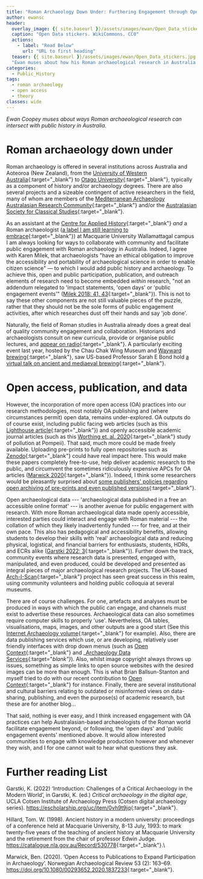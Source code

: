 ```yaml
---
title: "Roman Archaeology Down Under: Furthering Engagement through Openness"
author: ewansc
header:
  overlay_image: {{ site.baseurl }}/assets/images/ewan/Open_Data_stickers.jpg
  caption: "Open Data stickers. WikiCommons. CC0"
  actions:
    - label: "Read Below"
      url: "URL to first heading"
  teaser: {{ site.baseurl }}/assets/images/ewan/Open_Data_stickers.jpg
  "Ewan muses about how his Roman archaeological research in Australia can intersect with public history."
categories:
  - Public_History
tags:
  - roman archaeology
  - open access
  - theory
classes: wide
---
```

_Ewan Coopey muses about ways Roman archaeological research can intersect with public history in Australia._

# Roman archaeology down under
Roman archaeology is offered in several institutions across Australia and Aoteoroa (New Zealand), from the [University of Western Australia](https://www.uwa.edu.au/schools/humanities/classics-and-ancient-history){:target="_blank"} to [Otago University](https://www.otago.ac.nz/classics/index.html){:target="_blank"}, typically as a component of history and/or archaeology degrees. There are also several projects and a sizeable contingent of active researchers in the field, many of whom are members of the [Mediterranean Archaeology Australasian Research Community](https://mediterraneanarcha.wixsite.com/maarc){:target="_blank"} and/or the [Australasian Society for Classical Studies](https://www.ascs.org.au/){:target="_blank"}.

As an assistant at the [Centre for Applied History](https://www.mq.edu.au/research/research-centres-groups-and-facilities/resilient-societies/centres/centre-for-applied-history){:target="_blank"} _and_ a Roman archaeologist ([a label I am still learning to embrace](https://archaeohumanities.substack.com/p/about-the-author-researcher-identity){:target="_blank"}) at Macquarie University Wallamattagal campus I am always looking for ways to collaborate with community and facilitate public engagement with Roman archaeology in Australia. Indeed, I agree with Karen Milek, that archaeologists "have an ethical obligation to improve the accessibility and portability of archaeological science in order to enable citizen science" &mdash; to which I would add public history and archaeology. To achieve this, open and public participation, publication, and outreach elements of research need to become embedded _within_ research, "not an addendum relegated to 'impact statements, 'open days' or 'public engagement events'" ([Milek 2018: 41, 43](https://doi.org/10.1080/00293652.2018.1552312){:target="_blank"}). This is not to say these other components are not still valuable pieces of the puzzle, rather that they should not be the sole forms of public engagement activities, after which researches dust off their hands and say 'job done'.

Naturally, the field of Roman studies in Australia already does a great deal of quality community engagement and collaboration. Historians and archaeologists consult on new curricula, provide or organise public lectures, and [appear on radio](https://www.abc.net.au/radio/programs/nightlife/the-battle-of-the-tuetoborg-forest/10213198){:target="_blank"}. A particularly exciting event last year, hosted by the Chau Chak Wing Museum and [Wayward brewing](https://www.wayward.com.au/){:target="_blank"}, saw US-based Professor Sarah E Bond hold [a virtual talk on ancient and mediaeval brewing](https://www.sydney.edu.au/museum/whats-on/talks-and-events/early-medieval-beer-and-brewers.html){:target="_blank"}.

# Open access, publication, and data
However, the incorporation of more open access (OA) practices into our research methodologies, most notably OA publishing and (where circumstances permit) open data, remains under-explored. OA outputs do of course exist, including public facing web articles (such as this [Lighthouse article](https://lighthouse.mq.edu.au/article/february-2021/What-was-it-like-to-be-old-in-ancient-Rome){:target="_blank"}) and openly accessible academic journal articles (such as this [Worthing et. al. 2020](https://publons.com/publon/10.10.1111/arcm.12570){:target="_blank"} study of pollution at Pompeii). That said, much more could be made freely available. Uploading pre-prints to fully open repositories such as [Zenodo](https://zenodo.org/){:target="_blank"} could have real impact here. This would make these papers completely free-to-use, help deliver academic research to the public, and circumvent the sometimes ridiculously expensive APCs for OA articles ([Marwick 2020](https://doi.org/10.1080/00293652.2020.1837233){:target="_blank"}). Indeed, I think some researchers would be pleasantly surprised about [some publishers' policies regarding open archiving of pre-prints and even published versions](https://en.wikipedia.org/wiki/Copyright_policies_of_academic_publishers){:target="_blank"}.

Open archaeological data --- 'archaeological data published in a free an accessible online format' --- is another avenue for public engagement with research. With more Roman archaeological data made openly accessible, interested parties could interact and engage with Roman material --- the collation of which they likely inadvertently funded --- for free, and at their own pace. This also has pedagogical and accessibility benefits, allowing students to develop their skills with 'real' archaeological data and reducing physical, logistical, and financial barriers for enthusiasts, students, HDRs, and ECRs alike ([Garstki 2022: 3]( https://escholarship.org/uc/item/0vh9t9jq){:target="_blank"}). Further down the track, community events where research data is presented, engaged with, manipulated, and even produced, could be developed and presented as integral pieces of major archaeological research projects. The UK-based [Arch-I-Scan](https://archiscannews.com/2023/01/10/arch-i-scans-2022-in-review/){:target="_blank"} project has seen great success in this realm, using community volunteers and holding public colloquia at several museums.

There are of course challenges. For one, artefacts and analyses must be produced in ways with which the public can engage, and channels must exist to advertise these resources. Archaeological data can also sometimes require computer skills to properly 'use'. Nevertheless, OA tables, visualisations, maps, images, and other outputs are a good start (See this [Internet Archaeology volume](https://intarch.ac.uk/journal/issue24/5/tof.html){:target="_blank"} for example). Also, there are data publishing services which use, or are developing, relatively user friendly interfaces with drop down menus (such as [Open Context](https://opencontext.org/){:target="_blank"} and _[Archaeology Data Services](https://archaeologydataservice.ac.uk/){:target="_blank"}_). Also, whilst image copyright always throws up issues, something as simple links to open source websites with the desired images can be more than enough. This is what Brian Ballsun-Stanton and myself tried to do with our recent contribution to [Open Context](https://opencontext.org/subjects/688fdbab-af4d-43a1-b226-f033a07074d2){:target="_blank"} for instance. Finally, there are several institutional and cultural barriers relating to outdated or misinformed views on data-sharing, publishing, and even the purpose(s) of academic research, but these are for another blog...

That said, nothing is ever easy, and I think increased engagement with OA practices can help Australasian-based archaeologists of the Roman world facilitate engagement beyond, or following, the 'open days' and 'public engagement events' mentioned above. It would allow interested communities to engage with knowledge production however and whenever they wish, and I for one cannot wait to hear what questions they ask.

# Further reading List
Garstki, K. (2022) ‘Introduction: Challenges of a Critical Archaeology in the Modern World’, in Garstki, K. (ed.) _Critical archaeology in the digital age_, UCLA Cotsen Institute of Archaeology Press (Cotsen digital archaeology series). <https://escholarship.org/uc/item/0vh9t9jq>{:target="_blank"}.

Hillard, Tom. W. (1998). Ancient history in a modern university: proceedings of a conference held at Macquarie University, 8-13 July, 1993: to mark twenty-five years of the teaching of ancient history at Macquarie University and the retirement from the chair of professor Edwin Judge. <https://catalogue.nla.gov.au/Record/530778>{:target="_blank"}.\

Marwick, Ben. (2020). ‘Open Access to Publications to Expand Participation in Archaeology’. Norwegian Archaeological Review 53 (2): 163–69. <https://doi.org/10.1080/00293652.2020.1837233>{:target="_blank"}.
